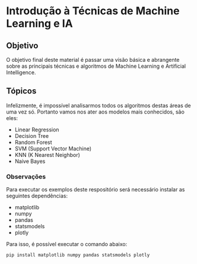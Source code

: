 # Introdução à Técnicas de Machine Learning e IA

## Objetivo

O objetivo final deste material é passar uma visão básica e abrangente sobre as principais técnicas e algoritmos de Machine Learning e Artificial Intelligence.

## Tópicos

Infelizmente, é impossível analisarmos todos os algoritmos destas áreas de uma vez só. Portanto vamos nos ater aos modelos mais conhecidos, são eles:

- Linear Regression
- Decision Tree
- Random Forest
- SVM (Support Vector Machine)
- KNN (K Nearest Neighbor)
- Naive Bayes

### Observações

Para executar os exemplos deste respositório será necessário instalar as seguintes dependências:

- matplotlib
- numpy
- pandas
- statsmodels
- plotly

Para isso, é possível executar o comando abaixo:

```
pip install matplotlib numpy pandas statsmodels plotly
```
